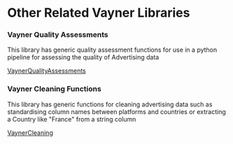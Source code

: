 # Other Related Vayner Libraries

### Vayner Quality Assessments
This library has generic quality assessment functions for use in a python pipeline for assessing the quality of Advertising data

[VaynerQualityAssessments](https://vaynermedia-london.github.io/vayner_quality_assessments/)

### Vayner Cleaning Functions
This library has generic functions for cleaning advertising data such as standardising column
names between platforms and countries or extracting a Country like "France" from a string column

[VaynerCleaning](https://VaynerMedia-London.github.io/vaynerclean/)